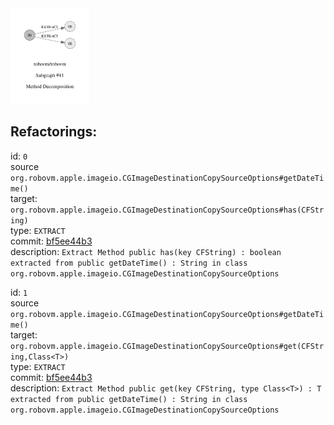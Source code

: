 <img src=subgraph_atomic_41.svg width=25%>

## Refactorings:

id: `0`\
source `org.robovm.apple.imageio.CGImageDestinationCopySourceOptions#getDateTime()`\
target: `org.robovm.apple.imageio.CGImageDestinationCopySourceOptions#has(CFString)`\
type: `EXTRACT`\
commit: [bf5ee44b3](https://github.com/robovm/robovm/commit/bf5ee44b3b576e01ab09cae9f50300417b01dc07)\
description: `Extract Method public has(key CFString) : boolean extracted from public getDateTime() : String in class org.robovm.apple.imageio.CGImageDestinationCopySourceOptions`

id: `1`\
source `org.robovm.apple.imageio.CGImageDestinationCopySourceOptions#getDateTime()`\
target: `org.robovm.apple.imageio.CGImageDestinationCopySourceOptions#get(CFString,Class<T>)`\
type: `EXTRACT`\
commit: [bf5ee44b3](https://github.com/robovm/robovm/commit/bf5ee44b3b576e01ab09cae9f50300417b01dc07)\
description: `Extract Method public get(key CFString, type Class<T>) : T extracted from public getDateTime() : String in class org.robovm.apple.imageio.CGImageDestinationCopySourceOptions`

